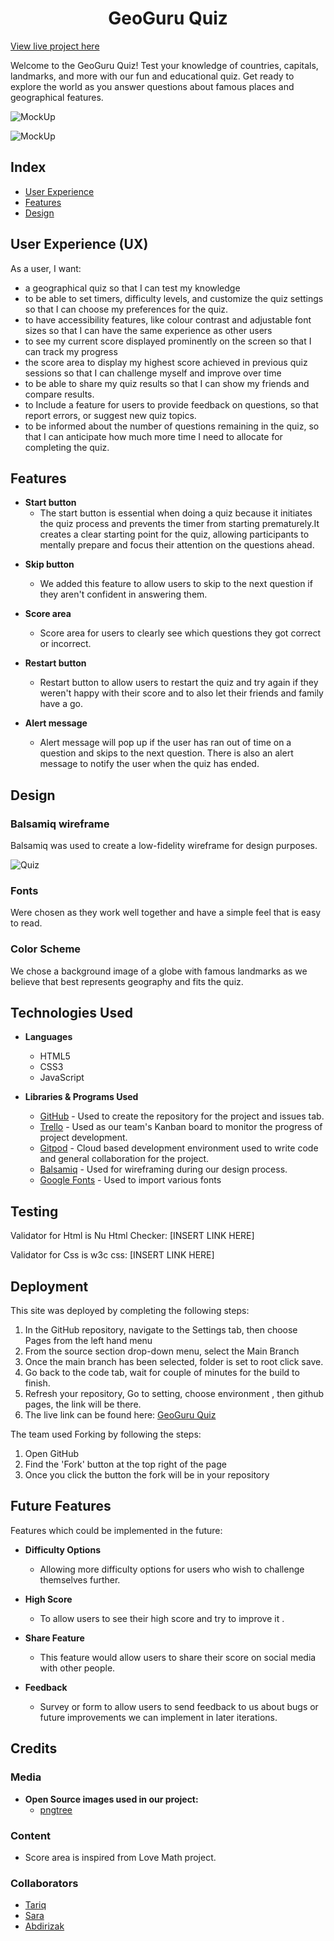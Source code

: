 <h1 align='center'> GeoGuru Quiz </h1>

[View live project here](https://tariq-845.github.io/GeoGuru-Quiz/)

Welcome to the GeoGuru Quiz! Test your knowledge of countries, capitals, landmarks, and more with our fun and educational quiz. Get ready to explore the world as you answer questions about famous places and geographical features.

![MockUp](/assets/images/am-i-responsive1.PNG)

![MockUp](/assets/images/am-i-responsive2.PNG)

<!--image here for responsive screens-->

## Index
* [User Experience](#user-experience-ux)
* [Features](#features)
* [Design](#design)

## User Experience (UX)
As a user, I want:

- a geographical quiz so that I can test my knowledge
- to be able to set timers, difficulty levels, and customize the quiz settings so that I can choose my preferences for the quiz.
- to have accessibility features, like colour contrast and adjustable font sizes so that I can have the same experience as other users
- to see my current score displayed prominently on the screen so that I can track my progress
- the score area to display my highest score achieved in previous quiz sessions so that I can challenge myself and improve over time
- to be able to share my quiz results so that I can show my friends and compare results.
- to  Include a feature for users to provide feedback on questions, so that report errors, or suggest new quiz topics.
- to be informed about the number of questions remaining in the quiz, so that I can anticipate how much more time I need to allocate for completing the quiz.

## Features
- __Start button__
  - The start button is essential when doing a quiz because it initiates the quiz process and prevents the timer from starting prematurely.It creates a clear starting point for the quiz, allowing participants to mentally prepare and focus their attention on the questions ahead.

<!--add description to the features later-->
- __Skip button__
  - We added this feature to allow users to skip to the next question if they aren't confident in answering them.

- __Score area__
  - Score area for users to clearly see which questions they got correct or incorrect.

- __Restart button__
  - Restart button to allow users to restart the quiz and try again if they weren't happy with their score and to also let their friends and family have a go.

- __Alert message__
  - Alert message will pop up if the user has ran out of time on a question and skips to the next question. There is also an alert message to notify the user when the quiz has ended.

## Design

### Balsamiq wireframe
Balsamiq was used to create a low-fidelity wireframe for design purposes.

![Quiz](/assets/images/wireframe.png)

### Fonts
<!--Add plz-->
Were chosen as they work well together and have a simple feel that is easy to read.

### Color Scheme
<!--Add plz-->
We chose a background image of a globe with famous landmarks as we believe that best represents geography and fits the quiz.

## Technologies Used
- __Languages__
  - HTML5
  - CSS3
  - JavaScript

- __Libraries & Programs Used__
  - [GitHub](https://github.com/) - Used to create the repository for the project and issues tab.
  - [Trello](https://trello.com/) - Used as our team's Kanban board to monitor the progress of project development.
  - [Gitpod](https://www.gitpod.io/) - Cloud based development environment used to write code and general collaboration for the project.
  - [Balsamiq](https://balsamiq.com/) - Used for wireframing during our design process.
  - [Google Fonts](https://fonts.google.com/) - Used to import various fonts 

  <!--if no fontawsome delete 
    <li>  Fontawesome is used to add icons for UX purposes.</li>
    <li>  Favicon.io is used to create favicon.</li>
    <li>  Contrast Checker is used for accessibility and readability.</li>
  -->

## Testing
 <!--Add the result plz-->
  Validator for Html is Nu Html Checker: [INSERT LINK HERE]

  Validator for Css is w3c css: [INSERT LINK HERE]
 <!--add buttons and answes testing plz-->

## Deployment

This site was deployed by completing the following steps:

  1. In the GitHub repository, navigate to the Settings tab, then choose Pages from the left hand menu
  2. From the source section drop-down menu, select the Main Branch
  3. Once the main branch has been selected, folder is set to root click save. 
  4. Go back to the code tab, wait for couple of minutes for the build to finish. 
  5. Refresh your repository, Go to setting, choose environment , then github pages, the link will be there.
  6. The live link can be found here: [GeoGuru Quiz](https://tariq-845.github.io/GeoGuru-Quiz/)
<!--add deployment link here plz-->

The team used Forking by following the steps:

  1. Open GitHub
  2. Find the 'Fork' button at the top right of the page
  3. Once you click the button the fork will be in your repository

  <!-- Bugs - Add if needed -->

## Future Features
Features which could be implemented in the future:
<!--add future feature plz-->
- __Difficulty Options__
  - Allowing more difficulty options for users who wish to challenge themselves further.

- __High Score__
  - To allow users to see their high score and try to improve it .

- __Share Feature__
  - This feature would allow users to share their score on social media with other people.

- __Feedback__
  - Survey or form to allow users to send feedback to us about bugs or future improvements we can implement in later iterations.

## Credits
<!--add credit plz-->
### Media
- __Open Source images used in our project:__
  - [pngtree](www.pngtree.com/)

### Content
- Score area is inspired from Love Math project.

### Collaborators 
- [Tariq](https://github.com/Tariq-845)
- [Sara](https://github.com/SaraMehlis)
- [Abdirizak](https://github.com/Abdirizak0)